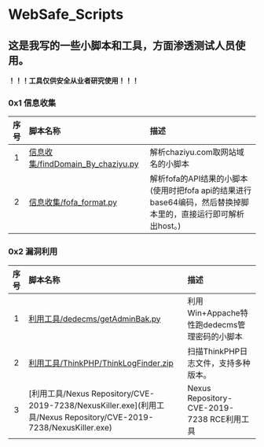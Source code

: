 # WebSafe_Scripts
## 这是我写的一些小脚本和工具，方面渗透测试人员使用。
**！！！工具仅供安全从业者研究使用！！！**
### 0x1 信息收集
|序号|脚本名称|描述|
|:---:|:---|:---|
|1|[信息收集/findDomain_By_chaziyu.py](信息收集/findDomain_By_chaziyu.py)|解析chaziyu.com取网站域名的小脚本|
|2|[信息收集/fofa_format.py](信息收集/fofa_format.py)|解析fofa的API结果的小脚本(使用时把fofa api的结果进行base64编码，然后替换掉脚本里的，直接运行即可解析出host。)|

### 0x2 漏洞利用
|序号|脚本名称|描述|
|:---:|:---|:---|
|1|[利用工具/dedecms/getAdminBak.py](利用工具/dedecms/getAdminBak.py)|利用Win+Appache特性跑dedecms管理密码的小脚本|
|2|[利用工具/ThinkPHP/ThinkLogFinder.zip](利用工具/ThinkPHP/ThinkLogFinder.zip)|扫描ThinkPHP日志文件，支持多种版本。|
|3|[利用工具/Nexus Repository/CVE-2019-7238/NexusKiller.exe](利用工具/Nexus Repository/CVE-2019-7238/NexusKiller.exe)|Nexus Repository-CVE-2019-7238 RCE利用工具|

